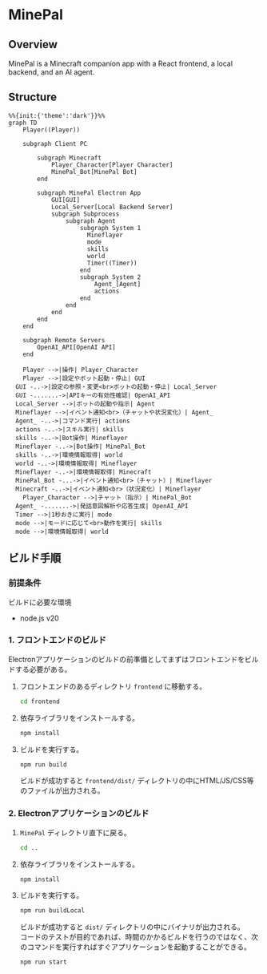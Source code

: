 # MinePal

## Overview

MinePal is a Minecraft companion app with a React frontend, a local backend, and an AI agent.

## Structure

```mermaid
%%{init:{'theme':'dark'}}%%
graph TD
	Player((Player))
	
	subgraph Client PC
		
		subgraph Minecraft
			Player_Character[Player Character]
			MinePal_Bot[MinePal Bot]
		end
		
		subgraph MinePal Electron App
			GUI[GUI]
			Local_Server[Local Backend Server]
			subgraph Subprocess
				subgraph Agent
					subgraph System 1
					  Mineflayer
					  mode
					  skills
					  world
					  Timer((Timer))
					end
					subgraph System 2
						Agent_[Agent]
						actions
					end
				end
			end
		end
	end
	
	subgraph Remote Servers
		OpenAI_API[OpenAI API]
	end
	
	Player -->|操作| Player_Character
	Player -->|設定やボット起動・停止| GUI
  GUI -..->|設定の参照・変更<br>ボットの起動・停止| Local_Server
  GUI -.......->|APIキーの有効性確認| OpenAI_API
  Local_Server -->|ボットの起動や指示| Agent
  Mineflayer -->|イベント通知<br>（チャットや状況変化）| Agent_
  Agent_ -..->|コマンド実行| actions
  actions -..->|スキル実行| skills
  skills -..->|Bot操作| Mineflayer
  Mineflayer -..->|Bot操作| MinePal_Bot
  skills -..->|環境情報取得| world
  world -..->|環境情報取得| Mineflayer
  Mineflayer -..->|環境情報取得| Minecraft
  MinePal_Bot -...->|イベント通知<br>（チャット）| Mineflayer
  Minecraft -..->|イベント通知<br>（状況変化）| Mineflayer
	Player_Character -->|チャット（指示）| MinePal_Bot
  Agent_ -.......->|発話意図解析や応答生成| OpenAI_API
  Timer -->|1秒おきに実行| mode
  mode -->|モードに応じて<br>動作を実行| skills
  mode -->|環境情報取得| world
```

## ビルド手順

### 前提条件

ビルドに必要な環境

- node.js v20

### 1. フロントエンドのビルド

Electronアプリケーションのビルドの前準備としてまずはフロントエンドをビルドする必要がある。

1. フロントエンドのあるディレクトリ `frontend` に移動する。

   ```sh
   cd frontend
   ```

2. 依存ライブラリをインストールする。

   ```sh
   npm install
   ```

3. ビルドを実行する。

   ```sh
   npm run build
   ```

   ビルドが成功すると `frontend/dist/` ディレクトリの中にHTML/JS/CSS等のファイルが出力される。

### 2. Electronアプリケーションのビルド

1. `MinePal` ディレクトリ直下に戻る。

   ```sh
   cd ..
   ```

2. 依存ライブラリをインストールする。

   ```sh
   npm install
   ```

3. ビルドを実行する。

   ```sh
   npm run buildLocal
   ```

   ビルドが成功すると `dist/` ディレクトリの中にバイナリが出力される。  
   コードのテストが目的であれば、時間のかかるビルドを行うのではなく、次のコマンドを実行すればすぐアプリケーションを起動することができる。

   ```sh
   npm run start
   ```
